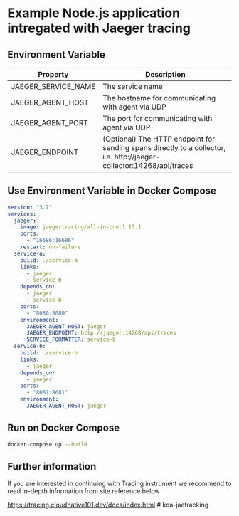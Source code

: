 # Example Node.js application intregated with Jaeger tracing

## Environment Variable

| Property  | Description |
| ------------- | ------------- |
| JAEGER_SERVICE_NAME  | The service name |
| JAEGER_AGENT_HOST  | The hostname for communicating with agent via UDP  |
| JAEGER_AGENT_PORT | The port for communicating with agent via UDP |
| JAEGER_ENDPOINT | (Optional) The HTTP endpoint for sending spans directly to a collector, i.e. http://jaeger-collector:14268/api/traces |

## Use Environment Variable in Docker Compose
``` yml
version: "3.7"
services:
  jaeger:
    image: jaegertracing/all-in-one:1.13.1
    ports:
      - "16686:16686"
    restart: on-failure
  service-a:
    build: ./service-a
    links:
      - jaeger
      - service-b
    depends_on:
      - jaeger
      - service-b
    ports:
      - "8080:8080"
    environment:
      JAEGER_AGENT_HOST: jaeger
      JAEGER_ENDPOINT: http://jaeger:14268/api/traces
      SERVICE_FORMATTER: service-b
  service-b:
    build: ./service-b
    links:
      - jaeger
    depends_on:
      - jaeger
    ports:
      - "8081:8081"
    environment:
      JAEGER_AGENT_HOST: jaeger

```

## Run on Docker Compose 

``` bash
docker-compose up --build
```

## Further information
If you are interested in continuing with Tracing instrument we recommend to read in-depth information from site reference below

https://tracing.cloudnative101.dev/docs/index.html
#   k o a - j a e t r a c k i n g  
 